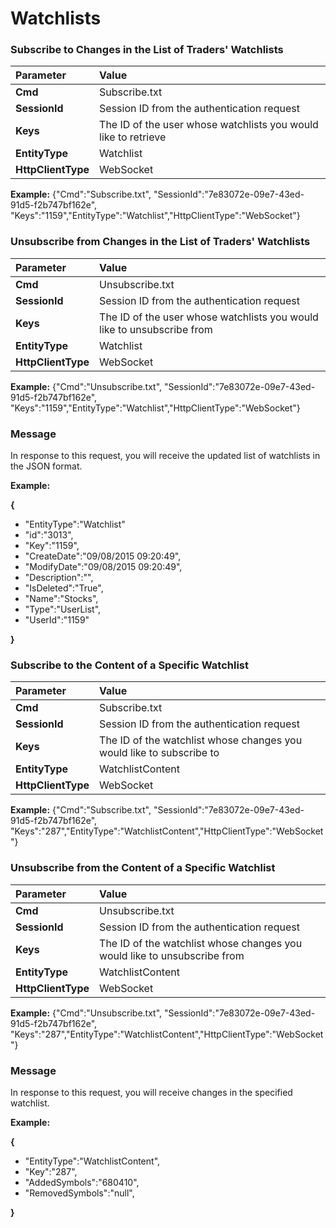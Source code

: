 # Watchlists

### Subscribe to Сhanges in the List of Traders' Watchlists <a id="Watchlist-Subscribe(&#x421;hangesinthelistofwatchlist)"></a>

| Parameter | Value |
| :--- | :--- |
| **Cmd** | Subscribe.txt |
| **SessionId** | Session ID from the authentication request |
| **Keys** | The ID of the user whose watchlists you would like to retrieve |
| **EntityType** | Watchlist |
| **HttpClientType** | WebSocket |

**Example:** {"Cmd":"Subscribe.txt", "SessionId":"7e83072e-09e7-43ed-91d5-f2b747bf162e", "Keys":"1159","EntityType":"Watchlist","HttpClientType":"WebSocket"}‌

### Unsubscribe from Сhanges in the List of Traders' Watchlists <a id="Watchlist-Unsubscribe"></a>

| Parameter | Value |
| :--- | :--- |
| **Cmd** | Unsubscribe.txt |
| **SessionId** | Session ID from the authentication request |
| **Keys** | The ID of the user whose watchlists you would like to unsubscribe from |
| **EntityType** | Watchlist |
| **HttpClientType** | WebSocket |

**Example:** {"Cmd":"Unsubscribe.txt", "SessionId":"7e83072e-09e7-43ed-91d5-f2b747bf162e", "Keys":"1159","EntityType":"Watchlist","HttpClientType":"WebSocket"}‌

### Message <a id="Watchlist-Message"></a>

In response to this request, you will receive the updated list of watchlists in the JSON format.‌

**Example:**‌

**{**‌

* "EntityType":"Watchlist"
* "id":"3013",
* "Key":"1159",
* "CreateDate":"09/08/2015 09:20:49",
* "ModifyDate":"09/08/2015 09:20:49",
* "Description":"",
* "IsDeleted":"True",
* "Name":"Stocks",
* "Type":"UserList",
* "UserId":"1159"

**}**‌

### Subscribe to the Content of a Specific Watchlist <a id="Watchlist-Subscribe(Contentofspecifiedwatchlist)"></a>

| Parameter | Value |
| :--- | :--- |
| **Cmd** | Subscribe.txt |
| **SessionId** | Session ID from the authentication request |
| **Keys** | The ID of the watchlist whose changes you would like to subscribe to |
| **EntityType** | WatchlistContent |
| **HttpClientType** | WebSocket |

**Example:** {"Cmd":"Subscribe.txt", "SessionId":"7e83072e-09e7-43ed-91d5-f2b747bf162e", "Keys":"287","EntityType":"WatchlistContent","HttpClientType":"WebSocket"}‌

### Unsubscribe from the Content of a Specific Watchlist <a id="Watchlist-Subscribe(Contentofspecifiedwatchlist)-1"></a>

| Parameter | Value |
| :--- | :--- |
| **Cmd** | Unsubscribe.txt |
| **SessionId** | Session ID from the authentication request |
| **Keys** | The ID of the watchlist whose changes you would like to unsubscribe from |
| **EntityType** | WatchlistContent |
| **HttpClientType** | WebSocket |

**Example:** {"Cmd":"Unsubscribe.txt", "SessionId":"7e83072e-09e7-43ed-91d5-f2b747bf162e", "Keys":"287","EntityType":"WatchlistContent","HttpClientType":"WebSocket"}‌

### Message <a id="Watchlist-Message.1"></a>

In response to this request, you will receive changes in the specified watchlist.‌

**Example:**‌

**{**‌

* "EntityType":"WatchlistContent",
* "Key":"287",
* "AddedSymbols":"680410",
* "RemovedSymbols":"null",

**}**

